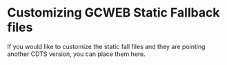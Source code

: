 # Customizing GCWEB Static Fallback files

If you would like to customize the static fall files and they are pointing another CDTS version, you can place them here. 
